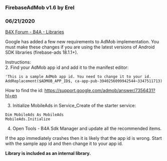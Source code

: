 ### FirebaseAdMob v1.6 by Erel
### 06/21/2020
[B4X Forum - B4A - Libraries](https://www.b4x.com/android/forum/threads/108552/)

Google has added a few new requirements to AdMob implementation. You must make these changes if you are using the latest versions of Android SDK libraries (firebase-ads 18.1.1+).  
  
Instructions:  
2. Find your AdMob app id and add it to the manifest editor:  

```B4X
'This is a sample AdMob app id. You need to change it to your id.  
AddReplacement($ADMOB_APP_ID$, ca-app-pub-3940256099942544~3347511713)
```

  
How to find the id: <https://support.google.com/admob/answer/7356431?hl=en>  
  
3. Initialize MobileAds in Service\_Create of the starter service:  

```B4X
Dim MobileAds As MobileAds  
MobileAds.Initialize
```

  
4. Open Tools - B4A Sdk Manager and update all the recommended items.  
  
If the app immediately crashes then it is likely that the app id is wrong. Start with the sample app id and then change it to your app id.  
  
**Library is included as an internal library.**